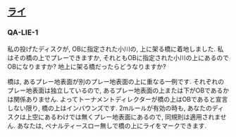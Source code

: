 ## [ライ](80205)

### QA-LIE-1
私の投げたディスクが,
OBに指定された小川の,
上に架る橋に着地しました.
私はその橋の上でプレーできますか,
それともOBに指定された小川の上にあるのでOBになりますか?
地上に架る橋だったらどうなりますか?

橋は,
あるプレー地表面が別のプレー地表面の上に重なる一例です.
それぞれのプレー地表面は独立しているので,
あるプレー地表面の上または下がOBであるかは関係ありません.
よってトーナメントディレクターが橋の上はOBであると宣言しない限り,
橋の上はインバウンズです.
2mルールが有効の時も,
あなたのディスクは上空にあるわけでは無くプレー地表面にあるので,
同規則は適用されません.
あなたは,
ペナルティースロー無しで橋の上にライをマークできます.
